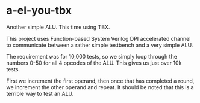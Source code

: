 # a-el-you-tbx
Another simple ALU. This time using TBX.

This project uses Function-based System Verilog DPI accelerated channel to communicate between a rather simple testbench and a very simple ALU.

The requirement was for 10,000 tests, so we simply loop through the numbers 0-50 for all 4 opcodes of the ALU. This gives us just over 10k tests.

First we increment the first operand, then once that has completed a round, we increment the other operand and repeat. It should be noted that this is a terrible way to test an ALU.
